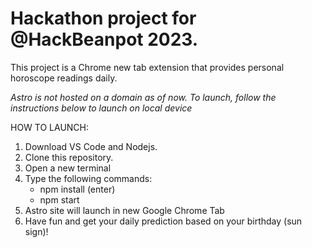 # Hackathon project for @HackBeanpot 2023.

This project is a Chrome new tab extension that provides personal horoscope readings daily. 

_Astro is not hosted on a domain as of now. To launch, follow the instructions below to launch on local device_

HOW TO LAUNCH:

1. Download VS Code and Nodejs.
2. Clone this repository.
3. Open a new terminal
4. Type the following commands:
     - npm install (enter)
     - npm start
5. Astro site will launch in new Google Chrome Tab
6. Have fun and get your daily prediction based on your birthday (sun sign)!
     
